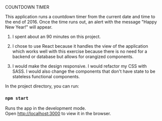 
COUNTDOWN TIMER 

This application runs a countdown timer from the current date and time to the end of 2016. Once the time runs out, an alert with the message "Happy New Year!" will appear.<br>

1. I spent about an 90 minutes on this project.<br>

2. I chose to use React because it handles the view of the application which works well with this exercise because there is no need for a backend or database but allows for orangized components.<br>

3. I would make the design responsive. I would refactor my CSS with SASS. I would also change the components that don't have state to be stateless functional components. <br>

In the project directory, you can run:

### `npm start`

Runs the app in the development mode.<br>
Open [http://localhost:3000](http://localhost:3000) to view it in the browser.

